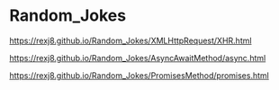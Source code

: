 # Random_Jokes

 https://rexj8.github.io/Random_Jokes/XMLHttpRequest/XHR.html

 https://rexj8.github.io/Random_Jokes/AsyncAwaitMethod/async.html

 https://rexj8.github.io/Random_Jokes/PromisesMethod/promises.html



